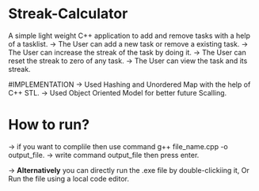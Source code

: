 # Streak-Calculator
A simple light weight C++ application to add and remove tasks with a help of a tasklist.
-> The User can add a new task or remove a existing task.
-> The User can increase the streak of the task by doing it.
-> The User can reset the streak to zero of any task.
-> The User can view the task and its streak.

#IMPLEMENTATION
-> Used Hashing and Unordered Map with the help of C++ STL.
-> Used Object Oriented Model for better future Scalling.

# How to run?
-> if you want to complile then use command g++ file_name.cpp -o output_file.
-> write command output_file  then press enter.

-> **Alternatively** you can directly run the .exe file by double-clickiing it, Or Run the file using a local code editor. 
